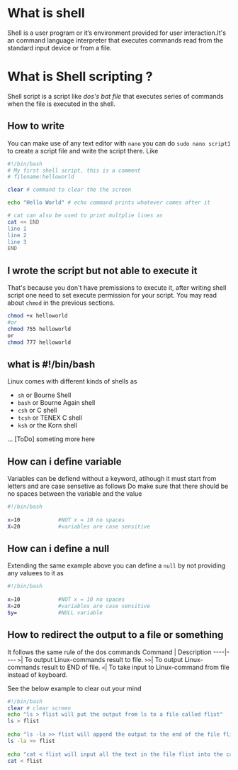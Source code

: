# What is shell 
Shell is a user program or it’s environment provided for user interaction.It's an command language interpreter that executes commands read from the standard input device or from a file.

# What is Shell scripting ?

Shell script is a script like *dos's bat file* that executes series of commands when the file is executed in the shell.

## How to write 

You can make use of any text editor with `nano` you can do `sudo nano script1` to create a script file and write the script there. 
Like 
``` bash
#!/bin/bash
# My first shell script, this is a comment
# filename:helloworld

clear # command to clear the the screen

echo "Hello World" # echo command prints whatever comes after it

# cat can also be used to print multplie lines as 
cat << END
line 1
line 2
line 3
END
```

## I wrote the script but not able to execute it

That's because you don't have premissions to execute it, after writing shell script one need to set execute permission for your script.
You may read about `chmod` in the previous sections.
``` bash
chmod +x helloworld
#or
chmod 755 helloworld
or
chmod 777 helloworld
```

## what is #!/bin/bash
Linux comes with different kinds of shells as 
- `sh` or Bourne Shell
- `bash` or Bourne Again shell
- `csh` or C shell
- `tcsh` or TENEX C shell
- `ksh` or the Korn shell

... [ToDo] someting more here

## How can i define variable 
Variables can be defiend without a keyword, atlhough it must start from letters and are case sensetive as follows
Do make sure that there should be no spaces between the variable and the value 
``` bash
#!/bin/bash
 
x=10            #NOT x = 10 no spaces
X=20            #variables are case sensitive
```

## How can i define a null
Extending the same example above you can define a `null` by not providing any valuees to it as
``` bash
#!/bin/bash
 
x=10            #NOT x = 10 no spaces
X=20            #variables are case sensitive
$y=             #NULL variable
```

## How to redirect the output to a file or something
It follows the same rule of the dos commands 
Command | Description
----|----
`>`| To output Linux-commands result to file.
`>>`| To output Linux-commands result to END of file.
`<`| To take input to Linux-command from file instead of keyboard.

See the below example to clear out your mind
``` bash
#!/bin/bash
clear # clear screen
echo "ls > flist will put the output from ls to a file called flist"
ls > flist
 
echo "ls -la >> flist will append the output to the end of the file flist"
ls -la >> flist
 
echo "cat < flist will input all the text in the file flist into the cat command "
cat < flist
```




